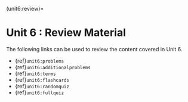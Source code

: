 (unit6:review)=
# Unit 6 : Review Material

The following links can be used to review the content covered in Unit 6.
- {ref}`unit6:problems` 
- {ref}`unit6:additionalproblems`
- {ref}`unit6:terms`
- {ref}`unit6:flashcards`
- {ref}`unit6:randomquiz`
- {ref}`unit6:fullquiz`
